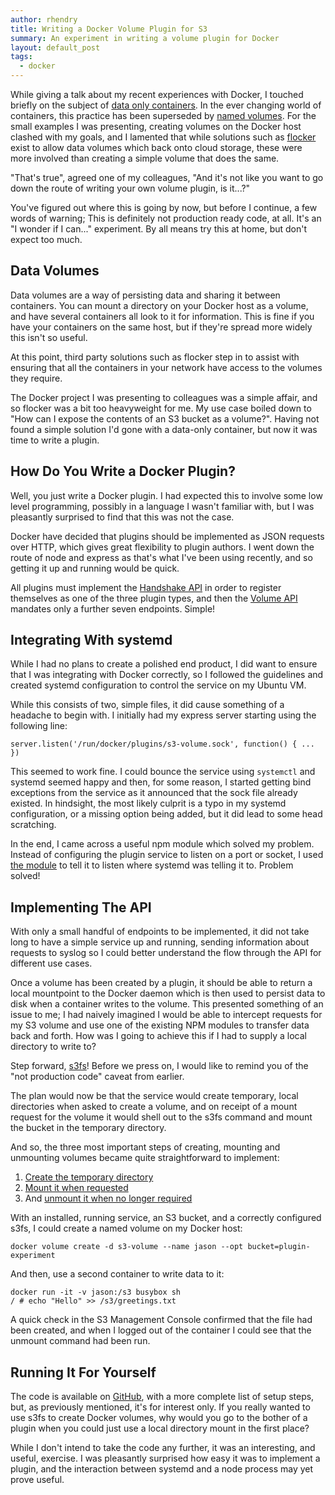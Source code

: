 ```yaml
---
author: rhendry
title: Writing a Docker Volume Plugin for S3
summary: An experiment in writing a volume plugin for Docker
layout: default_post
tags:
  - docker
---
```


While giving a talk about my recent experiences with Docker, I touched briefly on the subject of [data only containers][1]. In the ever changing world of containers, this practice has been superseded by [named volumes][2]. For the small examples I was presenting, creating volumes on the Docker host clashed with my goals, and I lamented that while solutions such as [flocker][3] exist to allow data volumes which back onto cloud storage, these were more involved than creating a simple volume that does the same.

"That's true", agreed one of my colleagues, "And it's not like you want to go down the route of writing your own volume plugin, is it...?"

You've figured out where this is going by now, but before I continue, a few words of warning; This is definitely not production ready code, at all. It's an "I wonder if I can..." experiment. By all means try this at home, but don't expect too much.

## Data Volumes

Data volumes are a way of persisting data and sharing it between containers. You can mount a directory on your Docker host as a volume, and have several containers all look to it for information. This is fine if you have your containers on the same host, but if they're spread more widely this isn't so useful.

At this point, third party solutions such as flocker step in to assist with ensuring that all the containers in your network have access to the volumes they require.

The Docker project I was presenting to colleagues was a simple affair, and so flocker was a bit too heavyweight for me. My use case boiled down to "How can I expose the contents of an S3 bucket as a volume?". Having not found a simple solution I'd gone with a data-only container, but now it was time to write a plugin.

## How Do You Write a Docker Plugin?

Well, you just write a Docker plugin. I had expected this to involve some low level programming, possibly in a language I wasn't familiar with, but I was pleasantly surprised to find that this was not the case.

Docker have decided that plugins should be implemented as JSON requests over HTTP, which gives great flexibility to plugin authors. I went down the route of node and express as that's what I've been using recently, and so getting it up and running would be quick.

All plugins must implement the [Handshake API][4] in order to register themselves as one of the three plugin types, and then the [Volume API][5] mandates only a further seven endpoints. Simple!

## Integrating With systemd

While I had no plans to create a polished end product, I did want to ensure that I was integrating with Docker correctly, so I followed the guidelines and created systemd configuration to control the service on my Ubuntu VM.

While this consists of two, simple files, it did cause something of a headache to begin with. I initially had my express server starting using the following line:

````
server.listen('/run/docker/plugins/s3-volume.sock', function() { ... })
````

This seemed to work fine. I could bounce the service using `systemctl` and systemd seemed happy and then, for some reason, I started getting bind exceptions from the service as it announced that the sock file already existed. In hindsight, the most likely culprit is a typo in my systemd configuration, or a missing option being added, but it did lead to some head scratching.

In the end, I came across a useful npm module which solved my problem. Instead of configuring the plugin service to listen on a port or socket, I used [the module][6] to tell it to listen where systemd was telling it to. Problem solved!

## Implementing The API

With only a small handful of endpoints to be implemented, it did not take long to have a simple service up and running, sending information about requests to syslog so I could better understand the flow through the API for different use cases.

Once a volume has been created by a plugin, it should be able to return a local mountpoint to the Docker daemon which is then used to persist data to disk when a container writes to the volume. This presented something of an issue to me; I had naively imagined I would be able to intercept requests for my S3 volume and use one of the existing NPM modules to transfer data back and forth. How was I going to achieve this if I had to supply a local directory to write to?

Step forward, [s3fs][7]! Before we press on, I would like to remind you of the "not production code" caveat from earlier.

The plan would now be that the service would create temporary, local directories when asked to create a volume, and on receipt of a mount request for the volume it would shell out to the s3fs command and mount the bucket in the temporary directory.

And so, the three most important steps of creating, mounting and unmounting volumes became quite straightforward to implement:

  1. [Create the temporary directory](https://github.com/chooban/s3-docker-volume-plugin/blob/master/app/routes.js#L20)
  1. [Mount it when requested](https://github.com/chooban/s3-docker-volume-plugin/blob/master/app/routes.js#L115)
  1. And [unmount it when no longer required](https://github.com/chooban/s3-docker-volume-plugin/blob/master/app/routes.js#L132)

With an installed, running service, an S3 bucket, and a correctly configured s3fs, I could create a named volume on my Docker host:

````
docker volume create -d s3-volume --name jason --opt bucket=plugin-experiment
````

And then, use a second container to write data to it:

````
docker run -it -v jason:/s3 busybox sh
/ # echo "Hello" >> /s3/greetings.txt
````

A quick check in the S3 Management Console confirmed that the file had been created, and when I logged out of the container I could see that the unmount command had been run.

## Running It For Yourself

The code is available on [GitHub](https://github.com/chooban/s3-docker-volume-plugin), with a more complete list of setup steps, but, as previously mentioned, it's for interest only. If you really wanted to use s3fs to create Docker volumes, why would you go to the bother of a plugin when you could just use a local directory mount in the first place?

While I don't intend to take the code any further, it was an interesting, and useful, exercise. I was pleasantly surprised how easy it was to implement a plugin, and the interaction between systemd and a node process may yet prove useful.

[1]: https://medium.com/@ramangupta/why-docker-data-containers-are-good-589b3c6c749e#.vzx5a7th6
[2]: https://docs.docker.com/engine/userguide/containers/dockervolumes/
[3]: https://clusterhq.com/flocker/introduction/
[4]: https://docs.docker.com/engine/extend/plugin_api/#handshake-api
[5]: https://docs.docker.com/engine/extend/plugins_volume/
[6]: https://www.npmjs.com/package/systemd
[7]: https://github.com/s3fs-fuse/s3fs-fuse
